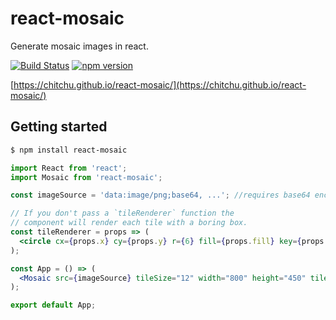 # react-mosaic

Generate mosaic images in react.

[![Build Status](https://travis-ci.org/chitchu/react-mosaic.svg?branch=master)](https://travis-ci.org/chitchu/react-mosaic)
[![npm version](https://img.shields.io/npm/v/react-mosaic.svg)](https://www.npmjs.com/package/react-mosaic)

[https://chitchu.github.io/react-mosaic/](https://chitchu.github.io/react-mosaic/)

## Getting started

```bash
$ npm install react-mosaic
```

```jsx
import React from 'react';
import Mosaic from 'react-mosaic';

const imageSource = 'data:image/png;base64, ...'; //requires base64 encoded image

// If you don't pass a `tileRenderer` function the
// component will render each tile with a boring box.
const tileRenderer = props => (
  <circle cx={props.x} cy={props.y} r={6} fill={props.fill} key={props.key} />
);

const App = () => (
  <Mosaic src={imageSource} tileSize="12" width="800" height="450" tileRenderer={tileRenderer} />
);

export default App;
```
